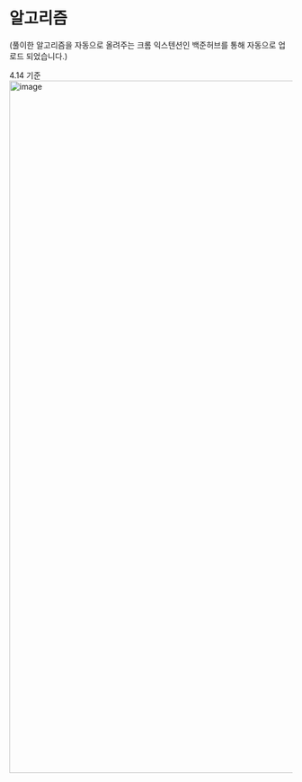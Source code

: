# 알고리즘


(풀이한 알고리즘을 자동으로 올려주는 크롬 익스텐션인 백준허브를 통해 자동으로 업로드 되었습니다.)

4.14 기준
<img width="1234" alt="image" src="https://user-images.githubusercontent.com/78343941/232054782-f68c7c5d-f240-4041-b72d-08b9a7811480.png">
